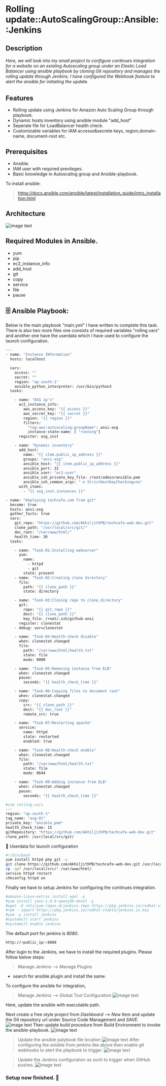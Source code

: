 # Rolling update::AutoScalingGroup::Ansible::Jenkins
## Description
###### Here, we will look into my small project to configure continues integration for a website on an existing Autoscaling group under an Elastic Load Balancer using ansible playbook  by cloning Git repository and manages the rolling update through Jenkins. I have configured the Webhook feature to alert the ansible for initiating the update.  

## Features

- Rolling update using Jenkins for Amazon Auto Scaling Group through playbook.
- Dynamic hosts inventory using ansible module "add_host"
- Seperate file for LoadBalancer health check.
- Customizable variables for IAM accesss&secrete keys, region,domain-name, document-root etc.


## Prerequisites
- Ansible.
- IAM user with required previleges.
- Basic knowledge in Autoscaling group and Ansible-playbook.

To install ansible:
> https://docs.ansible.com/ansible/latest/installation_guide/intro_installation.html

## Architecture
![image text](https://github.com/AkhiljithPB/Rolling-update-Ansible-Jenkins-ASG/blob/694ffefc85158210feb113ce870f752b137c8160/rolling.jpg "image Title")
## Required Modules in Ansible.
- yum
- pip
- ec2_instance_info
- add_host
- git
- copy
- service
- file
- pause

## 🗄️ Ansible Playbook:

Below is the main playbook "main.yml" I have written to complete this task. There is also two more files one consists of required variables "rolling.vars" and another one have the userdata which I have used to configure the launch configuration. 

```sh
---
- name: "Instance INformation"
  hosts: localhost

  vars:
    access: ""
    secret: ""
    region: "ap-south-1"
    ansible_python_interpreter: /usr/bin/python3
  tasks:

    - name: "ASG ip's"
      ec2_instance_info:
        aws_access_key: "{{ access }}"
        aws_secret_key: "{{ secret }}"
        region: "{{ region }}"
        filters:
          "tag:aws:autoscaling:groupName": ansi-asg
          instance-state-name: [ "running"]
      register: asg_inst

    - name: "Dynamic inventory"
      add_host:
        name: "{{ item.public_ip_address }}"
        groups: "ansi-asg"
        ansible_host: "{{ item.public_ip_address }}"
        ansible_port: 22
        ansible_user: "ec2-user"
        ansible_ssh_private_key_file: /root/admin/ansible.pem
        ansible_ssh_common_args: "-o StrictHostKeyChecking=no"
      with_items:
        - "{{ asg_inst.instances }}"

- name: "Deploying techcafe.com from git"
  become: true
  hosts: ansi-asg
  gather_facts: true
  vars:
    git_repo: "https://github.com/AkhiljithPB/techcafe-web-dev.git"
    clone_path: "/usr/local/src/git/"
    doc_root: "/var/www/html/"
    health_time: 20
  tasks:

    - name: "Task-01:Installing webserver"
      yum:
        name:
          - httpd
          - git
        state: present
    - name: "Task-02:Creating clone directory"
      file:
        path: "{{ clone_path }}"
        state: directory

    - name: "Task-03:Cloning repo to clone_directory"
      git:
        repo: "{{ git_repo }}"
        dest: "{{ clone_path }}"
        key_file: /root/.ssh/github-ansi
      register: clonestat
    - debug: var=clonestat

    - name: "Task-04:Health-check disable"
      when: clonestat.changed
      file:
        path: "/var/www/html/health.txt"
        state: file
        mode: 0000

    - name: "Task-05:Removing instance from ELB"
      when: clonestat.changed
      pause:
        seconds: "{{ health_check_time }}"

    - name: "Task-06:Copying files to document root"
      when: clonestat.changed
      copy:
        src: "{{ clone_path }}"
        dest: "{{ doc_root }}"
        remote_src: true

    - name: "Task-07:Restarting apache"
      service:
        name: httpd
        state: restarted
        enabled: true

    - name: "Task-08:Health-check enable"
      when: clonestat.changed
      file:
        path: "/var/www/html/health.txt"
        state: file
        mode: 0644

    - name: "Task-09:Adding instance from ELB"
      when: clonestat.changed
      pause:
        seconds: "{{ health_check_time }}"
```
```sh
#vim rolling.vars
---
region: "ap-south-1"
tag_name: "asg-01"
private_key: "ansible.pem"
health_check_time: 15
gitRepository: "https://github.com/AkhiljithPB/techcafe-web-dev.git"
clone_path: /usr/local/src/git/
```
📃  Userdata for launch configuration

```sh
#!/bin/bash
yum install httpd php git -y
git clone https://github.com/AkhiljithPB/techcafe-web-dev.git /usr/local/src/
cp -apf /usr/local/src/* /var/www/html/
service httpd restart
chkconfig httpd on
```

Finally we have to setup Jenkins for configuring the continues integration.

```sh
#amazon-linux-extras install epel -y
#yum install java-1.8.0-openjdk-devel -y
#wget -O /etc/yum.repos.d/jenkins.repo https://pkg.jenkins.io/redhat-stable/jenkins.repo
#rpm --import https://pkg.jenkins.io/redhat-stable/jenkins.io.key
#yum -y install jenkins
#systemctl start jenkins
#systemctl enable jenkins
```
The default port for jenkins is _8080_.
```sh
http://<public_ip>:8080
```
After login to the Jenkins, we have to install the required plugins.
Please follow below steps:
> Manage Jenkins --> Manage Plugins
- search for ansible plugin and install the same.

To configure the ansible for integration,
> Manage Jenkins --> Global Tool Configuration 
![image text](https://github.com/AkhiljithPB/Rolling-update-Ansible-Jenkins-ASG/blob/694ffefc85158210feb113ce870f752b137c8160/ans1.png "image Title")

Here, update the ansible with executable path.

Next create a free style project from _Dashboard --> New Item_ and update the Git repository url under Source Code Management and _SAVE_.
![image text](https://github.com/AkhiljithPB/Rolling-update-Ansible-Jenkins-ASG/blob/694ffefc85158210feb113ce870f752b137c8160/git-jen.png "image Title")
Then update build procedure from Build Environment to invoke the ansible-playbook.
![image text](https://github.com/AkhiljithPB/Rolling-update-Ansible-Jenkins-ASG/blob/694ffefc85158210feb113ce870f752b137c8160/build.png "image Title")

> Update the ansible palybook file location
![image text](https://github.com/AkhiljithPB/Rolling-update-Ansible-Jenkins-ASG/blob/694ffefc85158210feb113ce870f752b137c8160/4.png "image Title")
> After configuring the anisble from jenkins like above then enable git webhooks to alert the playbook to trigger.
![image text](https://github.com/AkhiljithPB/Rolling-update-Ansible-Jenkins-ASG/blob/694ffefc85158210feb113ce870f752b137c8160/webhooks.png "image Title")

> Update the Jenkins configuration as such to trigger when GitHub pushes.
![image text](https://github.com/AkhiljithPB/Rolling-update-Ansible-Jenkins-ASG/blob/0975f1813832081bad99900d370fadf5873524fb/jenkins%20trigger.png "image Title")


### Setup now finished. 👼
